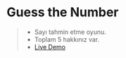 # Guess the Number

> - Sayı tahmin etme oyunu.
> - Toplam 5 hakkınız var.
> - [Live Demo](https://falovic.github.io/guess-the-number)
